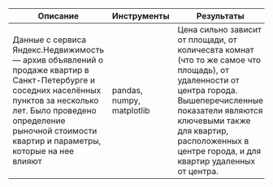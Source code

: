

|Описание|Инструменты|Результаты|
|--------|-----------|----------|
|Данные с сервиса Яндекс.Недвижимость — архив объявлений о продаже квартир в Санкт-Петербурге и соседних населённых пунктов за несколько лет. Было проведено определение рыночной стоимости квартир и параметры, которые на нее влияют|pandas, numpy, matplotlib|Цена сильно зависит от площади, от количесвта комнат (что то же самое что площадь), от удаленности от центра города. Вышеперечисленные показатели являются ключевыми также для квартир, расположенных в центре города, и для квартир удаленных от центра.|



